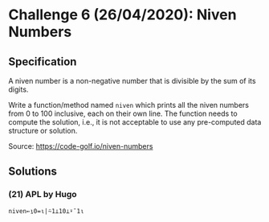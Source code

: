 # Challenge 6 (26/04/2020): Niven Numbers

## Specification

A niven number is a non-negative number that is divisible by the sum of its digits.

Write a function/method named `niven` which prints all the niven numbers from 0 to 100 inclusive, each on their own line. The function needs to compute the solution, i.e., it is not acceptable to use any pre-computed data structure or solution.

Source: https://code-golf.io/niven-numbers

## Solutions

### (21) APL by Hugo

```apl
niven←⍸0=⍳|⍨1⊥10⊥⍣¯1⍳
```
